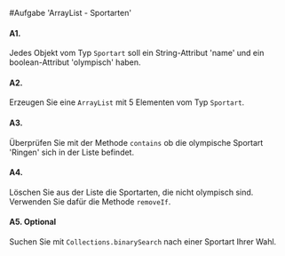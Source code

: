 #Aufgabe 'ArrayList - Sportarten'

#### A1.
Jedes Objekt vom Typ `Sportart` soll ein String-Attribut 'name' und ein boolean-Attribut 'olympisch' haben.

#### A2.
Erzeugen Sie eine `ArrayList` mit 5 Elementen vom Typ `Sportart`.

#### A3.
Überprüfen Sie mit der Methode `contains` ob die olympische Sportart 'Ringen' sich in der Liste befindet.

#### A4.
Löschen Sie aus der Liste die Sportarten, die nicht olympisch sind. Verwenden Sie dafür die Methode `removeIf`.

#### A5. Optional
Suchen Sie mit `Collections.binarySearch` nach einer Sportart Ihrer Wahl.
